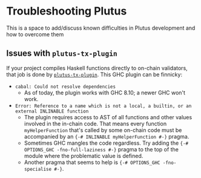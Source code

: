 # Troubleshooting Plutus

This is a space to add/discuss known difficulties in Plutus development and how to overcome them

## Issues with `plutus-tx-plugin`

If your project compiles Haskell functions directly to on-chain validators, that job is done by
[`plutus-tx-plugin`](https://github.com/input-output-hk/plutus/tree/master/plutus-tx-plugin). This GHC plugin can be
finnicky:

* `cabal: Could not resolve dependencies`
  * As of today, the plugin works with GHC 8.10; a newer GHC won't work.
* `Error: Reference to a name which is not a local, a builtin, or an external INLINABLE function`
  * The plugin requires access to AST of all functions and other values involved in the in-chain code. That means every
    function `myHelperFunction` that's called by some on-chain code must be accompanied by an `{-# INLINABLE
    myHelperFunction #-}` pragma.
  * Sometimes GHC mangles the code regardless. Try adding the `{-# OPTIONS_GHC -fno-full-laziness #-}` pragma to the
    top of the module where the problematic value is defined.
  * Another pragma that seems to help is `{-# OPTIONS_GHC -fno-specialise #-}`.
